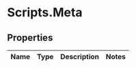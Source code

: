 # Scripts.Meta

## Properties
Name | Type | Description | Notes
------------ | ------------- | ------------- | -------------
